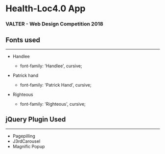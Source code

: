# Health-Loc4.0 App
### VALTER - Web Design Competition 2018

## Fonts used
---

- Handlee
  - font-family: 'Handlee', cursive;

- Patrick hand
  - font-family: 'Patrick Hand', cursive;

- Righteous
  - font-family: 'Righteous', cursive;


## jQuery Plugin Used
---

- Pagepilling
- J3rdCarousel
- Magnific Popup
